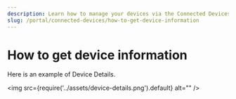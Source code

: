 ```yaml
---
description: Learn how to manage your devices via the Connected Devices page in the emnify Portal
slug: /portal/connected-devices/how-to-get-device-information
---
```


# How to get device information
Here is an example of Device Details.

<img
  src={require('../assets/device-details.png').default}
  alt=""
/>
